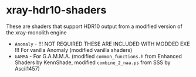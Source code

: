 # xray-hdr10-shaders

These are shaders that support HDR10 output from a modified version of the xray-monolith engine

* `Anomaly` - !!! NOT REQUIRED THESE ARE INCLUDED WITH MODDED EXE !!! For vanilla Anomaly (modified vanilla shaders)
* `GAMMA` - For G.A.M.M.A. (modified `common_functions.h` from Enhanced Shaders by KennShade, modified `combine_2_naa.ps` from SSS by Ascii1457)
